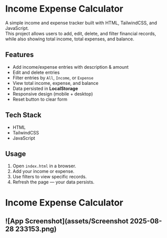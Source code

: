 # Income Expense Calculator

A simple income and expense tracker built with HTML, TailwindCSS, and JavaScript.  
This project allows users to add, edit, delete, and filter financial records, while also showing total income, total expenses, and balance.  

## Features
- Add income/expense entries with description & amount
- Edit and delete entries
- Filter entries by `All`, `Income`, or `Expense`
- View total income, expense, and balance
- Data persisted in **LocalStorage**
- Responsive design (mobile + desktop)
- Reset button to clear form

## Tech Stack
- HTML  
- TailwindCSS  
- JavaScript 

## Usage
1. Open `index.html` in a browser.
2. Add your income or expense.
3. Use filters to view specific records.
4. Refresh the page — your data persists.

# Income Expense Calculator

![App Screenshot](assets/Screenshot 2025-08-28 233153.png)
---
